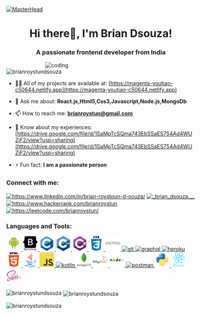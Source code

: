 [![MasterHead](https://imgs.search.brave.com/2Wd1tGvffDtGa7iPoM_FHXzVF-_yN8L9I2HPPt8dA4E/rs:fit:1200:600:1/g:ce/aHR0cHM6Ly93d3cu/bWFyY3RyZW50dHVj/a2VyLmNvbS93cC1j/b250ZW50L3VwbG9h/ZHMvMjAxOC8wMS9i/YW5uZXJfcHJvZ3Jh/bW1pbmcucG5n)](https://BrianRoystounDsouza.io)
<h1 align="center">Hi there👋, I'm Brian Dsouza!</h1>
<h3 align="center">A passionate frontend developer from India</h3>

<img align="right" alt="coding" width="400" src="https://imgs.search.brave.com/cTWvsKv2Fc7C5UDE5anDrCErBLMupkD9BAQQL3XPTBM/rs:fit:800:600:1/g:ce/aHR0cHM6Ly9jZG4u/ZHJpYmJibGUuY29t/L3VzZXJzLzEwNTk1/ODMvc2NyZWVuc2hv/dHMvNDE3MTM2Ny9j/b2RpbmctZnJlYWsu/Z2lm.gif" />

<p align="left"> <img src="https://komarev.com/ghpvc/?username=brianroystundsouza&label=Profile%20views&color=0e75b6&style=flat" alt="brianroystundsouza" /> </p>

- 👨‍💻 All of my projects are available at: [https://magenta-youtiao-c50644.netlify.app](https://magenta-youtiao-c50644.netlify.app)

- 💬 Ask me about: **React.js,Html5,Css3,Javascript,Node.js,MongoDb**

- 📫 How to reach me: **brianroystun@gmail.com**

- 📄 Know about my experiences: [https://drive.google.com/file/d/1SaMpTcSQma743EbSSaES754Ad4WUZjF2/view?usp=sharing](https://drive.google.com/file/d/1SaMpTcSQma743EbSSaES754Ad4WUZjF2/view?usp=sharing)

- ⚡ Fun fact: **I am a passionate person**

<h3 align="left">Connect with me:</h3>
<p align="left">
<a href="https://linkedin.com/in/https://www.linkedin.com/in/brian-roystoun-d-souza/" target="blank"><img align="center" src="https://raw.githubusercontent.com/rahuldkjain/github-profile-readme-generator/master/src/images/icons/Social/linked-in-alt.svg" alt="https://www.linkedin.com/in/brian-roystoun-d-souza/" height="30" width="40" /></a>
<a href="https://instagram.com/_brian_dsouza.__" target="blank"><img align="center" src="https://raw.githubusercontent.com/rahuldkjain/github-profile-readme-generator/master/src/images/icons/Social/instagram.svg" alt="_brian_dsouza.__" height="30" width="40" /></a>
<a href="https://www.hackerrank.com/https://www.hackerrank.com/brianroystun" target="blank"><img align="center" src="https://raw.githubusercontent.com/rahuldkjain/github-profile-readme-generator/master/src/images/icons/Social/hackerrank.svg" alt="https://www.hackerrank.com/brianroystun" height="30" width="40" /></a>
<a href="https://www.leetcode.com/https://leetcode.com/brianroystun/" target="blank"><img align="center" src="https://raw.githubusercontent.com/rahuldkjain/github-profile-readme-generator/master/src/images/icons/Social/leet-code.svg" alt="https://leetcode.com/brianroystun/" height="30" width="40" /></a>
</p>

<h3 align="left">Languages and Tools:</h3>
<p align="left"> <a href="https://developer.android.com" target="_blank" rel="noreferrer"> <img src="https://raw.githubusercontent.com/devicons/devicon/master/icons/android/android-original-wordmark.svg" alt="android" width="40" height="40"/> </a> <a href="https://getbootstrap.com" target="_blank" rel="noreferrer"> <img src="https://raw.githubusercontent.com/devicons/devicon/master/icons/bootstrap/bootstrap-plain-wordmark.svg" alt="bootstrap" width="40" height="40"/> </a> <a href="https://www.cprogramming.com/" target="_blank" rel="noreferrer"> <img src="https://raw.githubusercontent.com/devicons/devicon/master/icons/c/c-original.svg" alt="c" width="40" height="40"/> </a> <a href="https://www.w3schools.com/cpp/" target="_blank" rel="noreferrer"> <img src="https://raw.githubusercontent.com/devicons/devicon/master/icons/cplusplus/cplusplus-original.svg" alt="cplusplus" width="40" height="40"/> </a> <a href="https://www.w3schools.com/cs/" target="_blank" rel="noreferrer"> <img src="https://raw.githubusercontent.com/devicons/devicon/master/icons/csharp/csharp-original.svg" alt="csharp" width="40" height="40"/> </a> <a href="https://www.w3schools.com/css/" target="_blank" rel="noreferrer"> <img src="https://raw.githubusercontent.com/devicons/devicon/master/icons/css3/css3-original-wordmark.svg" alt="css3" width="40" height="40"/> </a> <a href="https://expressjs.com" target="_blank" rel="noreferrer"> <img src="https://raw.githubusercontent.com/devicons/devicon/master/icons/express/express-original-wordmark.svg" alt="express" width="40" height="40"/> </a> <a href="https://git-scm.com/" target="_blank" rel="noreferrer"> <img src="https://www.vectorlogo.zone/logos/git-scm/git-scm-icon.svg" alt="git" width="40" height="40"/> </a> <a href="https://graphql.org" target="_blank" rel="noreferrer"> <img src="https://www.vectorlogo.zone/logos/graphql/graphql-icon.svg" alt="graphql" width="40" height="40"/> </a> <a href="https://heroku.com" target="_blank" rel="noreferrer"> <img src="https://www.vectorlogo.zone/logos/heroku/heroku-icon.svg" alt="heroku" width="40" height="40"/> </a> <a href="https://www.w3.org/html/" target="_blank" rel="noreferrer"> <img src="https://raw.githubusercontent.com/devicons/devicon/master/icons/html5/html5-original-wordmark.svg" alt="html5" width="40" height="40"/> </a> <a href="https://www.java.com" target="_blank" rel="noreferrer"> <img src="https://raw.githubusercontent.com/devicons/devicon/master/icons/java/java-original.svg" alt="java" width="40" height="40"/> </a> <a href="https://developer.mozilla.org/en-US/docs/Web/JavaScript" target="_blank" rel="noreferrer"> <img src="https://raw.githubusercontent.com/devicons/devicon/master/icons/javascript/javascript-original.svg" alt="javascript" width="40" height="40"/> </a> <a href="https://kotlinlang.org" target="_blank" rel="noreferrer"> <img src="https://www.vectorlogo.zone/logos/kotlinlang/kotlinlang-icon.svg" alt="kotlin" width="40" height="40"/> </a> <a href="https://www.mongodb.com/" target="_blank" rel="noreferrer"> <img src="https://raw.githubusercontent.com/devicons/devicon/master/icons/mongodb/mongodb-original-wordmark.svg" alt="mongodb" width="40" height="40"/> </a> <a href="https://www.mysql.com/" target="_blank" rel="noreferrer"> <img src="https://raw.githubusercontent.com/devicons/devicon/master/icons/mysql/mysql-original-wordmark.svg" alt="mysql" width="40" height="40"/> </a> <a href="https://nodejs.org" target="_blank" rel="noreferrer"> <img src="https://raw.githubusercontent.com/devicons/devicon/master/icons/nodejs/nodejs-original-wordmark.svg" alt="nodejs" width="40" height="40"/> </a> <a href="https://postman.com" target="_blank" rel="noreferrer"> <img src="https://www.vectorlogo.zone/logos/getpostman/getpostman-icon.svg" alt="postman" width="40" height="40"/> </a> <a href="https://www.python.org" target="_blank" rel="noreferrer"> <img src="https://raw.githubusercontent.com/devicons/devicon/master/icons/python/python-original.svg" alt="python" width="40" height="40"/> </a> <a href="https://reactjs.org/" target="_blank" rel="noreferrer"> <img src="https://raw.githubusercontent.com/devicons/devicon/master/icons/react/react-original-wordmark.svg" alt="react" width="40" height="40"/> </a> <a href="https://sass-lang.com" target="_blank" rel="noreferrer"> <img src="https://raw.githubusercontent.com/devicons/devicon/master/icons/sass/sass-original.svg" alt="sass" width="40" height="40"/> </a> </p>

<p><img align="left" src="https://github-readme-stats.vercel.app/api/top-langs?username=brianroystundsouza&show_icons=true&locale=en&layout=compact" alt="brianroystundsouza" /></p>

<p>&nbsp;<img align="center" src="https://github-readme-stats.vercel.app/api?username=brianroystundsouza&show_icons=true&locale=en" alt="brianroystundsouza" /></p>

<p><img align="center" src="https://github-readme-streak-stats.herokuapp.com/?user=brianroystundsouza&" alt="brianroystundsouza" /></p>
